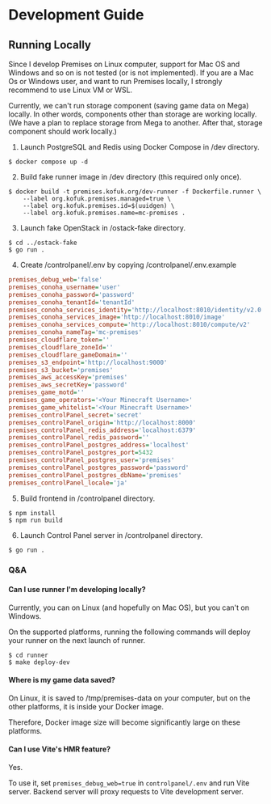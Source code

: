 # Development Guide

## Running Locally

Since I develop Premises on Linux computer, support for Mac OS and Windows and so on is not tested (or is not implemented).
If you are a Mac Os or Windows user, and want to run Premises locally, I strongly recommend to use Linux VM or WSL.

Currently, we can't run storage component (saving game data on Mega) locally.
In other words, components other than storage are working locally.
(We have a plan to replace storage from Mega to another. After that, storage component should work locally.)

1. Launch PostgreSQL and Redis using Docker Compose in /dev directory.
```shell
$ docker compose up -d
```
2. Build fake runner image in /dev directory (this required only once).
```shell
$ docker build -t premises.kofuk.org/dev-runner -f Dockerfile.runner \
    --label org.kofuk.premises.managed=true \
    --label org.kofuk.premises.id=$(uuidgen) \
    --label org.kofuk.premises.name=mc-premises .
```
3. Launch fake OpenStack in /ostack-fake directory.
```shell
$ cd ../ostack-fake
$ go run .
```
4. Create /controlpanel/.env by copying /controlpanel/.env.example
```ini
premises_debug_web='false'
premises_conoha_username='user'
premises_conoha_password='password'
premises_conoha_tenantId='tenantId'
premises_conoha_services_identity='http://localhost:8010/identity/v2.0'
premises_conoha_services_image='http://localhost:8010/image'
premises_conoha_services_compute='http://localhost:8010/compute/v2'
premises_conoha_nameTag='mc-premises'
premises_cloudflare_token=''
premises_cloudflare_zoneId=''
premises_cloudflare_gameDomain=''
premises_s3_endpoint='http://localhost:9000'
premises_s3_bucket='premises'
premises_aws_accessKey='premises'
premises_aws_secretKey='password'
premises_game_motd=''
premises_game_operators='<Your Minecraft Username>'
premises_game_whitelist='<Your Minecraft Username>'
premises_controlPanel_secret='secret'
premises_controlPanel_origin='http://localhost:8000'
premises_controlPanel_redis_address='localhost:6379'
premises_controlPanel_redis_password=''
premises_controlPanel_postgres_address='localhost'
premises_controlPanel_postgres_port=5432
premises_controlPanel_postgres_user='premises'
premises_controlPanel_postgres_password='password'
premises_controlPanel_postgres_dbName='premises'
premises_controlPanel_locale='ja'
```
5. Build frontend in /controlpanel directory.
```shell
$ npm install
$ npm run build
```
6. Launch Control Panel server in /controlpanel directory.
```shell
$ go run .
```

### Q&A

#### Can I use runner I'm developing locally?

Currently, you can on Linux (and hopefully on Mac OS), but you can't on Windows.

On the supported platforms, running the following commands will deploy your runner on the next launch of runner.

```shell
$ cd runner
$ make deploy-dev
```

#### Where is my game data saved?

On Linux, it is saved to /tmp/premises-data on your computer, but on the other platforms, it is inside your Docker image.

Therefore, Docker image size will become significantly large on these platforms.

#### Can I use Vite's HMR feature?

Yes.

To use it, set `premises_debug_web=true` in `controlpanel/.env` and run Vite server.
Backend server will proxy requests to Vite development server.

